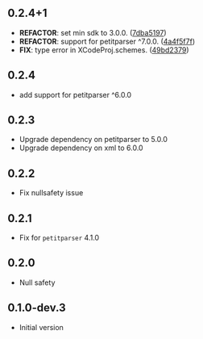 ## 0.2.4+1

 - **REFACTOR**: set min sdk to 3.0.0. ([7dba5197](https://github.com/appsup-dart/xcodeproj/commit/7dba519729295c31b1440f9274271b7e88393d0e))
 - **REFACTOR**: support for petitparser ^7.0.0. ([4a4f5f7f](https://github.com/appsup-dart/xcodeproj/commit/4a4f5f7f9bec30f23b6fe8206b37c63860507d7d))
 - **FIX**: type error in XCodeProj.schemes. ([49bd2379](https://github.com/appsup-dart/xcodeproj/commit/49bd2379407fa8121a58d1a099dd0ab227a14da7))

## 0.2.4

- add support for petitparser ^6.0.0

## 0.2.3

- Upgrade dependency on petitparser to 5.0.0
- Upgrade dependency on xml to 6.0.0

## 0.2.2

- Fix nullsafety issue

## 0.2.1

- Fix for `petitparser` 4.1.0

## 0.2.0

- Null safety

## 0.1.0-dev.3

- Initial version
